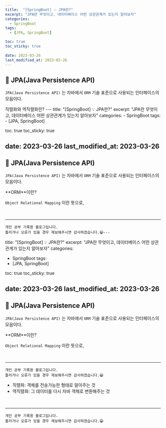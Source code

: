 ```yaml
---
title:  "[SpringBoot] 💡 JPA란?"
excerpt: "JPA란 무엇이고, 데이터베이스 어떤 상관관계가 있는지 알아보자"
categories:
  - SpringBoot
tags:
  - [JPA, SpringBoot]

toc: true
toc_sticky: true
 
date: 2023-03-26
last_modified_at: 2023-03-26
---
```


## 📘  JPA(Java Persistence API)

`JPA(Java Persistence API)` 는 자바에서 `ORM` 기술 표준으로 사용되는 인터페이스의 모음이다.  

<div class="notice--warning" markdown="1">
직렬화와 역직렬화란?
---
title:  "[SpringBoot] 💡 JPA란?"
excerpt: "JPA란 무엇이고, 데이터베이스 어떤 상관관계가 있는지 알아보자"
categories:
  - SpringBoot
tags:
  - [JPA, SpringBoot]

toc: true
toc_sticky: true
 
date: 2023-03-26
last_modified_at: 2023-03-26
---

## 📘  JPA(Java Persistence API)

`JPA(Java Persistence API)` 는 자바에서 `ORM` 기술 표준으로 사용되는 인터페이스의 모음이다.  

<div class="notice--warning" markdown="1">
**ORM**이란?

`Object Relational Mapping` 이란 뜻으로, 
</div>

<br>

***
    개인 공부 기록용 블로그입니다.
    틀리거나 오류가 있을 경우 제보해주시면 감사하겠습니다.😁---
title:  "[SpringBoot] 💡 JPA란?"
excerpt: "JPA란 무엇이고, 데이터베이스 어떤 상관관계가 있는지 알아보자"
categories:
  - SpringBoot
tags:
  - [JPA, SpringBoot]

toc: true
toc_sticky: true
 
date: 2023-03-26
last_modified_at: 2023-03-26
---

## 📘  JPA(Java Persistence API)

`JPA(Java Persistence API)` 는 자바에서 `ORM` 기술 표준으로 사용되는 인터페이스의 모음이다.  

<div class="notice--warning" markdown="1">
**ORM**이란?

`Object Relational Mapping` 이란 뜻으로, 
</div>

<br>

***
    개인 공부 기록용 블로그입니다.
    틀리거나 오류가 있을 경우 제보해주시면 감사하겠습니다.😁
 - 직렬화: 객체를 전송가능한 형태로 말아주는 것
 - 역직렬화: 그 데이터를 다시 자바 객체로 변환해주는 것
</div>

<br>

***
    개인 공부 기록용 블로그입니다.
    틀리거나 오류가 있을 경우 제보해주시면 감사하겠습니다.😁